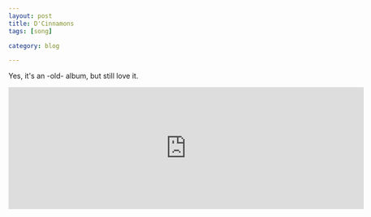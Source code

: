 ```yaml
---
layout: post
title: D'Cinnamons
tags: [song]

category: blog

---
```


Yes, it's an -old- album, but still love it.

<iframe scrolling="no" frameborder="0" allowTransparency="true" src="https://www.deezer.com/plugins/player?autoplay=false&playlist=true&width=700&height=240&cover=true&type=album&id=7538440&title=&app_id=undefined" width="700" height="240"></iframe>


